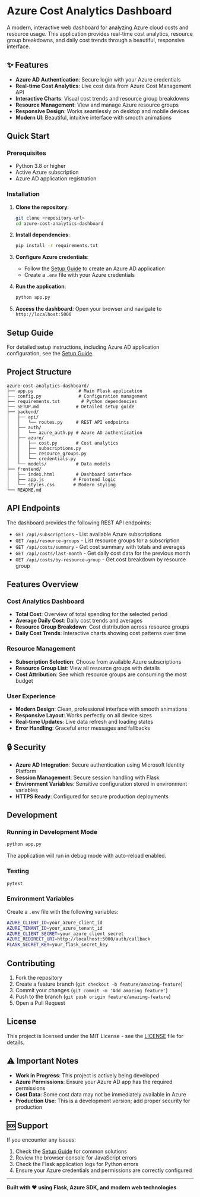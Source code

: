 # Azure Cost Analytics Dashboard

A modern, interactive web dashboard for analyzing Azure cloud costs and resource usage. This application provides real-time cost analytics, resource group breakdowns, and daily cost trends through a beautiful, responsive interface.

## ✨ Features

- **Azure AD Authentication**: Secure login with your Azure credentials
- **Real-time Cost Analytics**: Live cost data from Azure Cost Management API
- **Interactive Charts**: Visual cost trends and resource group breakdowns
- **Resource Management**: View and manage Azure resource groups
- **Responsive Design**: Works seamlessly on desktop and mobile devices
- **Modern UI**: Beautiful, intuitive interface with smooth animations

##  Quick Start

### Prerequisites

- Python 3.8 or higher
- Active Azure subscription
- Azure AD application registration

### Installation

1. **Clone the repository**:
   ```bash
   git clone <repository-url>
   cd azure-cost-analytics-dashboard
   ```

2. **Install dependencies**:
   ```bash
   pip install -r requirements.txt
   ```

3. **Configure Azure credentials**:
   - Follow the [Setup Guide](SETUP.md) to create an Azure AD application
   - Create a `.env` file with your Azure credentials

4. **Run the application**:
   ```bash
   python app.py
   ```

5. **Access the dashboard**:
   Open your browser and navigate to `http://localhost:5000`

## Setup Guide

For detailed setup instructions, including Azure AD application configuration, see the [Setup Guide](SETUP.md).

## Project Structure

```
azure-cost-analytics-dashboard/
├── app.py                 # Main Flask application
├── config.py              # Configuration management
├── requirements.txt        # Python dependencies
├── SETUP.md              # Detailed setup guide
├── backend/
│   ├── api/
│   │   └── routes.py     # REST API endpoints
│   ├── auth/
│   │   └── azure_auth.py # Azure AD authentication
│   ├── azure/
│   │   ├── cost.py       # Cost analytics
│   │   ├── subscriptions.py
│   │   ├── resource_groups.py
│   │   └── credentials.py
│   └── models/           # Data models
├── frontend/
│   ├── index.html        # Dashboard interface
│   ├── app.js           # Frontend logic
│   └── styles.css       # Modern styling
└── README.md
```

## API Endpoints

The dashboard provides the following REST API endpoints:

- `GET /api/subscriptions` - List available Azure subscriptions
- `GET /api/resource-groups` - List resource groups for a subscription
- `GET /api/costs/summary` - Get cost summary with totals and averages
- `GET /api/costs/last-month` - Get daily cost data for the previous month
- `GET /api/costs/by-resource-group` - Get cost breakdown by resource group

## Features Overview

### Cost Analytics Dashboard
- **Total Cost**: Overview of total spending for the selected period
- **Average Daily Cost**: Daily cost trends and averages
- **Resource Group Breakdown**: Cost distribution across resource groups
- **Daily Cost Trends**: Interactive charts showing cost patterns over time

### Resource Management
- **Subscription Selection**: Choose from available Azure subscriptions
- **Resource Group List**: View all resource groups with details
- **Cost Attribution**: See which resource groups are consuming the most budget

### User Experience
- **Modern Design**: Clean, professional interface with smooth animations
- **Responsive Layout**: Works perfectly on all device sizes
- **Real-time Updates**: Live data refresh and loading states
- **Error Handling**: Graceful error messages and fallbacks

## 🔒 Security

- **Azure AD Integration**: Secure authentication using Microsoft Identity Platform
- **Session Management**: Secure session handling with Flask
- **Environment Variables**: Sensitive configuration stored in environment variables
- **HTTPS Ready**: Configured for secure production deployments

## Development

### Running in Development Mode

```bash
python app.py
```

The application will run in debug mode with auto-reload enabled.

### Testing

```bash
pytest
```

### Environment Variables

Create a `.env` file with the following variables:

```bash
AZURE_CLIENT_ID=your_azure_client_id
AZURE_TENANT_ID=your_azure_tenant_id
AZURE_CLIENT_SECRET=your_azure_client_secret
AZURE_REDIRECT_URI=http://localhost:5000/auth/callback
FLASK_SECRET_KEY=your_flask_secret_key
```

## Contributing

1. Fork the repository
2. Create a feature branch (`git checkout -b feature/amazing-feature`)
3. Commit your changes (`git commit -m 'Add amazing feature'`)
4. Push to the branch (`git push origin feature/amazing-feature`)
5. Open a Pull Request

## License

This project is licensed under the MIT License - see the [LICENSE](LICENSE) file for details.

## ⚠️ Important Notes

- **Work in Progress**: This project is actively being developed
- **Azure Permissions**: Ensure your Azure AD app has the required permissions
- **Cost Data**: Some cost data may not be immediately available in Azure
- **Production Use**: This is a development version; add proper security for production

## 🆘 Support

If you encounter any issues:

1. Check the [Setup Guide](SETUP.md) for common solutions
2. Review the browser console for JavaScript errors
3. Check the Flask application logs for Python errors
4. Ensure your Azure credentials and permissions are correctly configured

---

**Built with ❤️ using Flask, Azure SDK, and modern web technologies**


